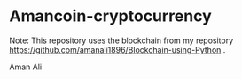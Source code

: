 # Amancoin-cryptocurrency

Note: This repository uses the blockchain from my repository https://github.com/amanali1896/Blockchain-using-Python . 


Aman Ali
